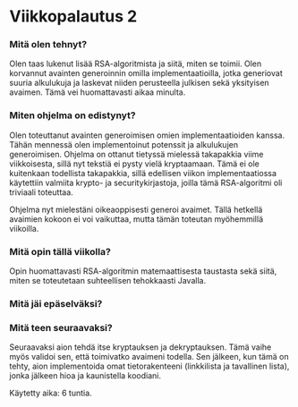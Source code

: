 # Viikkopalautus 2

### Mitä olen tehnyt?

Olen taas lukenut lisää RSA-algoritmista ja siitä, miten se toimii. Olen korvannut avainten generoinnin omilla implementaatioilla, jotka
generiovat suuria alkulukuja ja laskevat niiden perusteella julkisen sekä yksityisen avaimen. Tämä vei huomattavasti aikaa minulta. 

### Miten ohjelma on edistynyt?

Olen toteuttanut avainten generoimisen omien implementaatioiden kanssa. Tähän mennessä olen implementoinut potenssit ja alkulukujen generoimisen. Ohjelma on ottanut tietyssä mielessä takapakkia viime viikkoisesta, sillä nyt tekstiä ei pysty vielä kryptaamaan. Tämä ei ole kuitenkaan todellista takapakkia, sillä edellisen viikon implementaatiossa käytettiin valmiita krypto- ja securitykirjastoja, joilla tämä RSA-algoritmi oli triviaali toteuttaa. 

Ohjelma nyt mielestäni oikeaoppisesti generoi avaimet. Tällä hetkellä avaimien kokoon ei voi vaikuttaa, mutta tämän toteutan myöhemmillä viikoilla. 

### Mitä opin tällä viikolla?

Opin huomattavasti RSA-algoritmin matemaattisesta taustasta sekä siitä, miten se toteutetaan suhteellisen tehokkaasti Javalla. 

### Mitä jäi epäselväksi?

### Mitä teen seuraavaksi?

Seuraavaksi aion tehdä itse kryptauksen ja dekryptauksen. Tämä vaihe myös validoi sen, että toimivatko avaimeni todella. Sen jälkeen, kun tämä on tehty, aion implementoida omat tietorakenteeni (linkkilista ja tavallinen lista), jonka jälkeen hioa ja kaunistella koodiani. 

Käytetty aika: 6 tuntia. 
